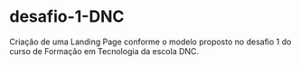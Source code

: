 # desafio-1-DNC
Criação de uma Landing Page conforme o modelo proposto no desafio 1 do curso de Formação em Tecnologia da escola DNC.
